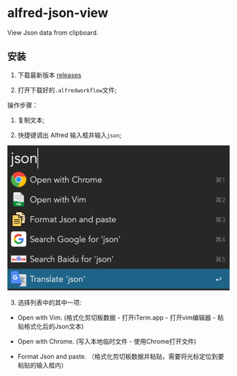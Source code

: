 # alfred-json-view

View Json data from clipboard.

## 安装

1. 下载最新版本 [releases](https://github.com/liuweicode/alfred-json-view/releases)

2. 打开下载好的`.alfredworkflow`文件;

操作步骤：

1. 复制文本;

2. 快捷键调出 Alfred 输入框并输入`json`;

![image](json-view-1.jpg)

3. 选择列表中的其中一项:

 - Open with Vim. (格式化剪切板数据 - 打开iTerm.app - 打开vim编辑器 - 粘贴格式化后的Json文本)

 - Open with Chrome. (写入本地临时文件 - 使用Chrome打开文件)

 - Format Json and paste. （格式化剪切板数据并粘贴，需要将光标定位到要粘贴的输入框内）
